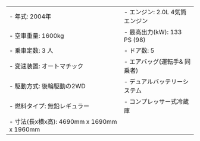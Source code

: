 | | |
| --- | --- |
| - 年式: 2004年 | - エンジン: 2.0L 4気筒エンジン |
| - 空車重量: 1600kg | - 最高出力(kW): 133 PS (98) |
| - 乗車定数: 3 人 | - ドア数: 5 |
| - 変速装置: オートマチック | - エアバッグ(運転手& 同乗者) |
| - 駆動方式: 後輪駆動の2WD | - デュアルバッテリーシステム |
| - 燃料タイプ: 無鉛レギュラー | - コンプレッサー式冷蔵庫 |
| - 寸法(長x横x高): 4690mm x 1690mm x 1960mm |